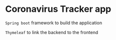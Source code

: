 # Coronavirus Tracker app

`Spring boot` framework to build the application

`Thymeleaf` to link the backend to the frontend

